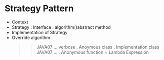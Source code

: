 # Strategy Pattern
+ Context
+ Strategy : Interface
	. algorithm()abstract method
+ Implementation of Strategy
+ Override algorithm
	>> JAVA07 ... verbose
	. Anoymous class
	. Implementation class
	>> JAVA07 ...
	. Anonymous function = Lambda Expression